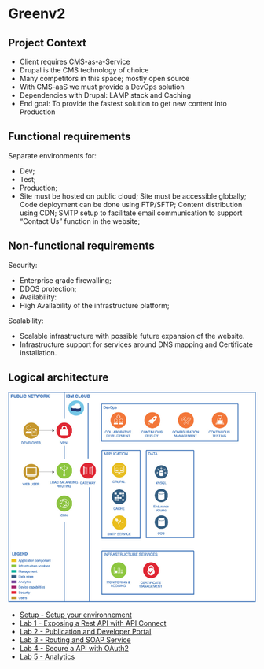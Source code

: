 # Greenv2

## Project Context

- Client requires CMS-as-a-Service
- Drupal is the CMS technology of choice
- Many competitors in this space; mostly open source
- With CMS-aaS we must provide a DevOps solution
- Dependencies with Drupal: LAMP stack and Caching
- End goal: To provide the fastest solution to get new content into Production

## Functional requirements

Separate environments for: 
- Dev;
- Test;
- Production;
- Site must be hosted on public cloud;
Site must be accessible globally;
Code deployment can be done using FTP/SFTP;
Content distribution using CDN;
SMTP setup to facilitate email communication to support “Contact Us” function in the website;

## Non-functional requirements

Security:
- Enterprise grade firewalling;
- DDOS protection;
- Availability:
- High Availability of the infrastructure platform;

Scalability:
- Scalable infrastructure with possible future expansion of the website.
- Infrastructure support for services around DNS mapping and Certificate installation.

## Logical architecture

![Logical Architecture](arch/LogicalArchitecture.jpg)


+ [Setup - Setup your environnement](./labs/envSetup.md)
+ [Lab 1 - Exposing a Rest API with API Connect](./labs/lab01.md)
+ [Lab 2 - Publication and Developer Portal](./labs/lab02.md)
+ [Lab 3 - Routing and SOAP Service](./labs/lab03.md)
+ [Lab 4 - Secure a API with OAuth2](./labs/lab04.md)
+ [Lab 5 - Analytics](./labs/lab05.md)

